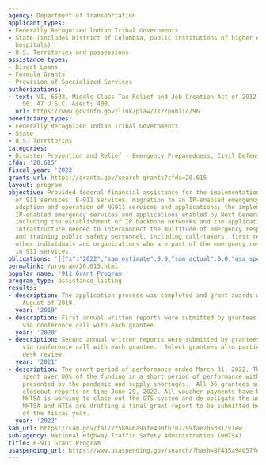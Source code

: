 ```yaml
---
agency: Department of Transportation
applicant_types:
- Federally Recognized lndian Tribal Governments
- State (includes District of Columbia, public institutions of higher education and
  hospitals)
- U.S. Territories and possessions
assistance_types:
- Direct Loans
- Formula Grants
- Provision of Specialized Services
authorizations:
- text: VI, 6503, Middle Class Tax Relief and Job Creation Act of 2012. Pub. L. 112,
    96. 47 U.S.C. &sect; 400.
  url: https://www.govinfo.gov/link/plaw/112/public/96
beneficiary_types:
- Federally Recognized Indian Tribal Governments
- State
- U.S. Territories
categories:
- Disaster Prevention and Relief - Emergency Preparedness, Civil Defense
cfda: '20.615'
fiscal_year: '2022'
grants_url: https://grants.gov/search-grants?cfda=20.615
layout: program
objective: Provided federal financial assistance for the implementation and operation
  of 911 services, E-911 services, migration to an IP-enabled emergency network, and
  adoption and operation of NG911 services and applications; the implementation of
  IP-enabled emergency services and applications enabled by Next Generation 911 services,
  including the establishment of IP backbone networks and the application layer software
  infrastructure needed to interconnect the multitude of emergency response organizations;
  and training public safety personnel, including call-takers, first responders, and
  other individuals and organizations who are part of the emergency response chain
  in 911 services.
obligations: '[{"x":"2022","sam_estimate":0.0,"sam_actual":0.0,"usa_spending_actual":-20081247.71},{"x":"2023","sam_estimate":0.0,"sam_actual":0.0,"usa_spending_actual":0.0},{"x":"2024","sam_estimate":0.0,"sam_actual":0.0,"usa_spending_actual":0.0}]'
permalink: /program/20.615.html
popular_name: '911 Grant Program '
program_type: assistance_listing
results:
- description: The application process was completed and grant awards were made in
    August of 2019.
  year: '2019'
- description: First annual written reports were submitted by grantees and reviewed
    via conference call with each grantee.
  year: '2020'
- description: Second annual written reports were submitted by grantees and reviewed
    via conference call with each grantee.  Select grantees also participated in a
    desk review.
  year: '2021'
- description: The grant period of performance ended March 31, 2022. The grantees
    spent over 80% of the funding in a short period of performance with the challenges
    presented by the pandemic and supply shortages.  All 36 grantees submitted their
    closeout reports on time June 29, 2022. All voucher payments have been paid and
    NHTSA is working to close out the GTS system and de-obligate the unspent funds.
    NHTSA and NTIA are drafting a final grant report to be submitted before the end
    of the fiscal year.
  year: '2022'
sam_url: https://sam.gov/fal/2258946a9afe400fb787799fae7b5381/view
sub-agency: National Highway Traffic Safety Administration (NHTSA)
title: E-911 Grant Program
usaspending_url: https://www.usaspending.gov/search/?hash=8f435a94057fe006022b66da3494f0f1
---
```

